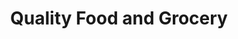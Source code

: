 ---
title: "Quality Food and Grocery"
url: /kettering/quality-food-and-grocery/
shop: convenience
---